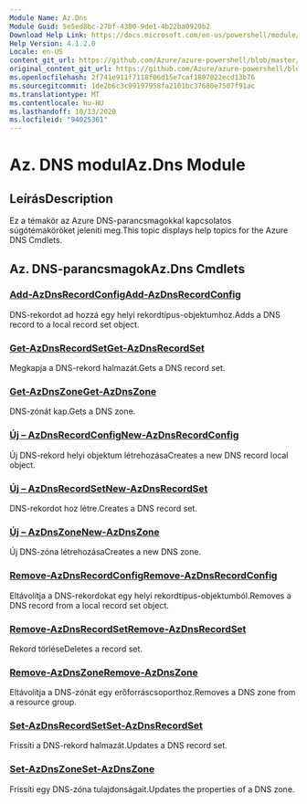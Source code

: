 ```yaml
---
Module Name: Az.Dns
Module Guid: 5e5ed8bc-27bf-4380-9de1-4b22ba0920b2
Download Help Link: https://docs.microsoft.com/en-us/powershell/module/az.dns
Help Version: 4.1.2.0
Locale: en-US
content_git_url: https://github.com/Azure/azure-powershell/blob/master/src/Dns/Dns/help/Az.DNS.md
original_content_git_url: https://github.com/Azure/azure-powershell/blob/master/src/Dns/Dns/help/Az.DNS.md
ms.openlocfilehash: 2f741e911f7118f06d15e7caf1807822ecd13b76
ms.sourcegitcommit: 1de2b6c3c99197958fa2101bc37680e7507f91ac
ms.translationtype: MT
ms.contentlocale: hu-HU
ms.lasthandoff: 10/13/2020
ms.locfileid: "94025361"
---
```

# <span data-ttu-id="cf8f4-101">Az. DNS modul</span><span class="sxs-lookup"><span data-stu-id="cf8f4-101">Az.Dns Module</span></span>
## <span data-ttu-id="cf8f4-102">Leírás</span><span class="sxs-lookup"><span data-stu-id="cf8f4-102">Description</span></span>
<span data-ttu-id="cf8f4-103">Ez a témakör az Azure DNS-parancsmagokkal kapcsolatos súgótémaköröket jeleníti meg.</span><span class="sxs-lookup"><span data-stu-id="cf8f4-103">This topic displays help topics for the Azure DNS Cmdlets.</span></span>

## <span data-ttu-id="cf8f4-104">Az. DNS-parancsmagok</span><span class="sxs-lookup"><span data-stu-id="cf8f4-104">Az.Dns Cmdlets</span></span>
### [<span data-ttu-id="cf8f4-105">Add-AzDnsRecordConfig</span><span class="sxs-lookup"><span data-stu-id="cf8f4-105">Add-AzDnsRecordConfig</span></span>](Add-AzDnsRecordConfig.md)
<span data-ttu-id="cf8f4-106">DNS-rekordot ad hozzá egy helyi rekordtípus-objektumhoz.</span><span class="sxs-lookup"><span data-stu-id="cf8f4-106">Adds a DNS record to a local record set object.</span></span>

### [<span data-ttu-id="cf8f4-107">Get-AzDnsRecordSet</span><span class="sxs-lookup"><span data-stu-id="cf8f4-107">Get-AzDnsRecordSet</span></span>](Get-AzDnsRecordSet.md)
<span data-ttu-id="cf8f4-108">Megkapja a DNS-rekord halmazát.</span><span class="sxs-lookup"><span data-stu-id="cf8f4-108">Gets a DNS record set.</span></span>

### [<span data-ttu-id="cf8f4-109">Get-AzDnsZone</span><span class="sxs-lookup"><span data-stu-id="cf8f4-109">Get-AzDnsZone</span></span>](Get-AzDnsZone.md)
<span data-ttu-id="cf8f4-110">DNS-zónát kap.</span><span class="sxs-lookup"><span data-stu-id="cf8f4-110">Gets a DNS zone.</span></span>

### [<span data-ttu-id="cf8f4-111">Új – AzDnsRecordConfig</span><span class="sxs-lookup"><span data-stu-id="cf8f4-111">New-AzDnsRecordConfig</span></span>](New-AzDnsRecordConfig.md)
<span data-ttu-id="cf8f4-112">Új DNS-rekord helyi objektum létrehozása</span><span class="sxs-lookup"><span data-stu-id="cf8f4-112">Creates a new DNS record local object.</span></span>

### [<span data-ttu-id="cf8f4-113">Új – AzDnsRecordSet</span><span class="sxs-lookup"><span data-stu-id="cf8f4-113">New-AzDnsRecordSet</span></span>](New-AzDnsRecordSet.md)
<span data-ttu-id="cf8f4-114">DNS-rekordot hoz létre.</span><span class="sxs-lookup"><span data-stu-id="cf8f4-114">Creates a DNS record set.</span></span>

### [<span data-ttu-id="cf8f4-115">Új – AzDnsZone</span><span class="sxs-lookup"><span data-stu-id="cf8f4-115">New-AzDnsZone</span></span>](New-AzDnsZone.md)
<span data-ttu-id="cf8f4-116">Új DNS-zóna létrehozása</span><span class="sxs-lookup"><span data-stu-id="cf8f4-116">Creates a new DNS zone.</span></span>

### [<span data-ttu-id="cf8f4-117">Remove-AzDnsRecordConfig</span><span class="sxs-lookup"><span data-stu-id="cf8f4-117">Remove-AzDnsRecordConfig</span></span>](Remove-AzDnsRecordConfig.md)
<span data-ttu-id="cf8f4-118">Eltávolítja a DNS-rekordokat egy helyi rekordtípus-objektumból.</span><span class="sxs-lookup"><span data-stu-id="cf8f4-118">Removes a DNS record from a local record set object.</span></span>

### [<span data-ttu-id="cf8f4-119">Remove-AzDnsRecordSet</span><span class="sxs-lookup"><span data-stu-id="cf8f4-119">Remove-AzDnsRecordSet</span></span>](Remove-AzDnsRecordSet.md)
<span data-ttu-id="cf8f4-120">Rekord törlése</span><span class="sxs-lookup"><span data-stu-id="cf8f4-120">Deletes a record set.</span></span>

### [<span data-ttu-id="cf8f4-121">Remove-AzDnsZone</span><span class="sxs-lookup"><span data-stu-id="cf8f4-121">Remove-AzDnsZone</span></span>](Remove-AzDnsZone.md)
<span data-ttu-id="cf8f4-122">Eltávolítja a DNS-zónát egy erőforráscsoporthoz.</span><span class="sxs-lookup"><span data-stu-id="cf8f4-122">Removes a DNS zone from a resource group.</span></span>

### [<span data-ttu-id="cf8f4-123">Set-AzDnsRecordSet</span><span class="sxs-lookup"><span data-stu-id="cf8f4-123">Set-AzDnsRecordSet</span></span>](Set-AzDnsRecordSet.md)
<span data-ttu-id="cf8f4-124">Frissíti a DNS-rekord halmazát.</span><span class="sxs-lookup"><span data-stu-id="cf8f4-124">Updates a DNS record set.</span></span>

### [<span data-ttu-id="cf8f4-125">Set-AzDnsZone</span><span class="sxs-lookup"><span data-stu-id="cf8f4-125">Set-AzDnsZone</span></span>](Set-AzDnsZone.md)
<span data-ttu-id="cf8f4-126">Frissíti egy DNS-zóna tulajdonságait.</span><span class="sxs-lookup"><span data-stu-id="cf8f4-126">Updates the properties of a DNS zone.</span></span>

